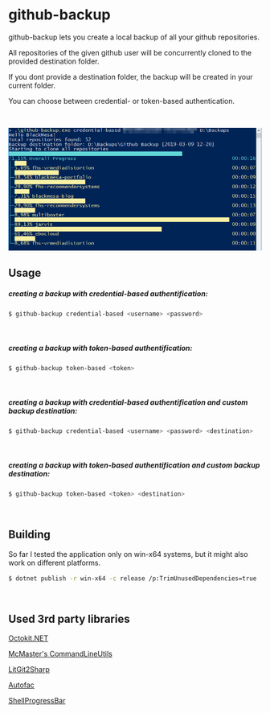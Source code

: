 ﻿github-backup
================

github-backup lets you create a local backup of all your github repositories.

All repositories of the given github user will be concurrently cloned to the provided destination folder.

If you dont provide a destination folder, the backup will be created in your current folder.

You can choose between credential- or token-based authentication. 

</br>

![github-backup screenshot](screenshot.png?raw=true "github-backup screenshot")

## Usage

##### creating a backup with credential-based authentification:

```bash
$ github-backup credential-based <username> <password> 
```

</br>

##### creating a backup with token-based authentification:
```bash
$ github-backup token-based <token>
```

</br>

##### creating a backup with credential-based authentification and custom backup destination:
```bash
$ github-backup credential-based <username> <password> <destination>
```

</br>

##### creating a backup with token-based authentification and custom backup destination:
```bash
$ github-backup token-based <token> <destination>
```

</br>

## Building

So far I tested the application only on win-x64 systems, but it might also work on different platforms.

```bash
$ dotnet publish -r win-x64 -c release /p:TrimUnusedDependencies=true
```

</br>

## Used 3rd party libraries


[Octokit.NET](https://github.com/octokit/octokit.net)

[McMaster's CommandLineUtils](https://github.com/natemcmaster/CommandLineUtils)

[LitGit2Sharp](https://github.com/libgit2/libgit2sharp)

[Autofac](https://github.com/autofac/Autofac)

[ShellProgressBar](https://github.com/Mpdreamz/shellprogressbar)
